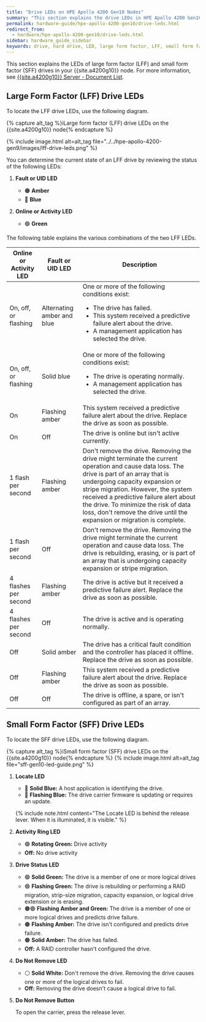 ```yaml
---
title: "Drive LEDs on HPE Apollo 4200 Gen10 Nodes"
summary: "This section explains the drive LEDs in HPE Apollo 4200 Gen10 nodes."
permalink: hardware-guide/hpe-apollo-4200-gen10/drive-leds.html
redirect_from:
  - hardware/hpe-apollo-4200-gen10/drive-leds.html
sidebar: hardware_guide_sidebar
keywords: drive, hard drive, LED, large form factor, LFF, small form factor, SFF
---
```


This section explains the LEDs of large form factor (LFF) and small form factor (SFF) drives in your {{site.a4200g10}} node. For more information, see [{{site.a4200g10}} Server - Document List](https://support.hpe.com/hpesc/public/docDisplay?docLocale=en_US&docId=emr_na-a00061642en_us).

## Large Form Factor (LFF) Drive LEDs

To locate the LFF drive LEDs, use the following diagram.

{% capture alt_tag %}iLarge form factor (LFF) drive LEDs on the {{site.a4200g10}} node{% endcapture %}
<!-- Reuse the Gen9 image -->
{% include image.html alt=alt_tag file="../../hpe-apollo-4200-gen9/images/lff-drive-leds.png" %}

You can determine the current state of an LFF drive by reviewing the status of the following LEDs:

1. **Fault or UID LED**

   * 🟠 **Amber**
   * 🔵 **Blue**

1. **Online or Activity LED**

   * 🟢 **Green**

The following table explains the various combinations of the two LFF LEDs.

<table>
<thead>
  <tr>
    <th>Online or Activity LED</th>
    <th>Fault or UID LED</th>
    <th>Description</th>
  </tr>
</thead>
<tbody>
  <tr>
    <td>On, off, or flashing</td>
    <td>Alternating amber and blue</td>
    <td>One or more of the following conditions exist:
      <ul>
        <li>The drive has failed.</li>
        <li>This system received a predictive failure alert about the drive.</li>
        <li>A management application has selected the drive.</li>
      </ul>
    </td>
  </tr>
  <tr>
    <td>On, off, or flashing</td>
    <td>Solid blue</td>
    <td>One or more of the following conditions exist:
      <ul>
        <li>The drive is operating normally.</li>
        <li>A management application has selected the drive.</li>
      </ul>
    </td>
  </tr>
  <tr>
    <td>On</td>
    <td>Flashing amber</td>
    <td>This system received a predictive failure alert about the drive. Replace the drive as soon as possible.</td>
  </tr>
  <tr>
    <td>On</td>
    <td>Off</td>
    <td>The drive is online but isn't active currently.</td>
  </tr>
  <tr>
    <td>1 flash per second</td>
    <td>Flashing amber</td>
    <td>Don't remove the drive. Removing the drive might terminate the current operation and cause data loss. The drive is part of an array that is undergoing capacity expansion or stripe migration. However, the system received a predictive failure alert about the drive. To minimize the risk of data loss, don't remove the drive until the expansion or migration is complete.</td>
  </tr>
  <tr>
    <td>1 flash per second</td>
    <td>Off</td>
    <td>Don't remove the drive. Removing the drive might terminate the current operation and cause data loss. The drive is rebuilding, erasing, or is part of an array that is undergoing capacity expansion or stripe migration.</td>
  </tr>
  <tr>
    <td>4 flashes per second</td>
    <td>Flashing amber</td>
    <td>The drive is active but it received a predictive failure alert. Replace the drive as soon as possible.</td>
  </tr>
  <tr>
    <td>4 flashes per second</td>
    <td>Off</td>
    <td>The drive is active and is operating normally.</td>
  </tr>
  <tr>
    <td>Off</td>
    <td>Solid amber</td>
    <td>The drive has a critical fault condition and the controller has placed it offline. Replace the drive as soon as possible.</td>
  </tr>
  <tr>
    <td>Off</td>
    <td>Flashing amber</td>
    <td>This system received a predictive failure alert about the drive. Replace the drive as soon as possible.</td>
  </tr>
  <tr>
    <td>Off</td>
    <td>Off</td>
    <td>The drive is offline, a spare, or isn't configured as part of an array.</td>
  </tr>
</tbody>
</table>

## Small Form Factor (SFF) Drive LEDs

To locate the SFF drive LEDs, use the following diagram.

{% capture alt_tag %}iSmall form factor (SFF) drive LEDs on the {{site.a4200g10}} node{% endcapture %}
{% include image.html alt=alt_tag file="sff-gen10-led-guide.png" %}

1. **Locate LED**

   * 🔵 **Solid Blue:** A host application is identifying the drive.
   * 🔵 **Flashing Blue:** The drive carrier firmware is updating or requires an update.

   {% include note.html content="The Locate LED is behind the release lever. When it is illuminated, it is visible." %}

1. **Activity Ring LED**

   * 🟢 **Rotating Green:** Drive activity
   * **Off:** No drive activity

1. **Drive Status LED**

   * 🟢 **Solid Green:** The drive is a member of one or more logical drives
   * 🟢 **Flashing Green:** The drive is rebuilding or performing a RAID migration, strip-size migration, capacity expansion, or logical drive extension or is erasing.
   * 🟠🟢 **Flashing Amber and Green:** The drive is a member of one or more logical drives and predicts drive failure.
   * 🟠 **Flashing Amber:** The drive isn't configured and predicts drive failure.
   * 🟠 **Solid Amber:** The drive has failed.
   * **Off:** A RAID controller hasn't configured the drive.

1. **Do Not Remove LED**

   * ⚪ **Solid White:** Don't remove the drive. Removing the drive causes one or more of the logical drives to fail.
   * **Off:** Removing the drive doesn't cause a logical drive to fail.

1. **Do Not Remove Button**

   To open the carrier, press the release lever.
